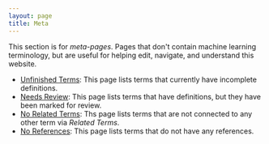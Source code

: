 ```yaml
---
layout: page
title: Meta
---
```

This section is for *meta-pages*. Pages that don't contain machine
learning terminology, but are useful for helping edit, navigate,
and understand this website.

 - [Unfinished Terms](/meta/unfinished/): This page lists terms that currently
 have incomplete definitions.
 - [Needs Review](/meta/needs-review/): This page lists terms that have definitions, but they have been marked for review.
 - [No Related Terms](/meta/no-related/): Ths page lists terms that are not connected to any other term via *Related Terms*.
 - [No References](/meta/no-references/): This page lists terms that do not have any references.